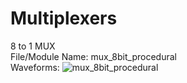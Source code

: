# Multiplexers<br>
8 to 1 MUX <br>
File/Module Name: mux_8bit_procedural <br>
Waveforms:
![mux_8bit_procedural](https://github.com/bhatbharath/RTL/assets/120124748/496cb818-f2b7-4176-9c90-2239b3899cf3)
